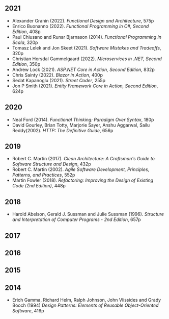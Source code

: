 ## 2021
* Alexander Granin (2022). *Functional Design and Architecture*, 575p
* Enrico Buonanno (2022). *Functional Programming in C#, Second Edition*, 408p
* Paul Chiusano and Runar Bjarnason (2014). *Functional Programming in Scala*, 320p
* Tomasz Lelek and Jon Skeet (2021). *Software Mistakes and Tradeoffs*, 320p
* Christian Horsdal Gammelgaard (2022). *Microservices in .NET, Second Edition*, 350p
* Andrew Lock (2021). *ASP.NET Core in Action, Second Edition*, 832p
* Chris Sainty (2022). *Blazor in Action*, 400p
* Sedat Kapanoglu (2021). *Street Coder*, 255p
* Jon P Smith (2021). *Entity Framework Core in Action, Second Edition*, 624p


## 2020
* Neal Ford (2014). *Functional Thinking: Paradigm Over Syntax*, 180p
* David Gourley, Brian Totty, Marjorie Sayer, Anshu Aggarwal, Sailu Reddy(2002). *HTTP: The Definitive Guide*, 656p

## 2019
* Robert C. Martin (2017). *Clean Architecture: A Craftsman's Guide to Software Structure and Design*, 432p
* Robert C. Martin (2002). *Agile Software Development, Principles, Patterns, and Practices*, 552p
* Martin Fowler (2018). *Refactoring: Improving the Design of Existing Code (2nd Edition)*, 448p

## 2018
* Harold Abelson, Gerald J. Sussman and Julie Sussman (1996). *Structure and Interpretation of Computer Programs - 2nd Edition*, 657p

## 2017

## 2016

## 2015

## 2014
* Erich Gamma, Richard Helm, Ralph Johnson, John Vlissides and Grady Booch (1994) *Design Patterns: Elements of Reusable Object-Oriented Software*, 416p
